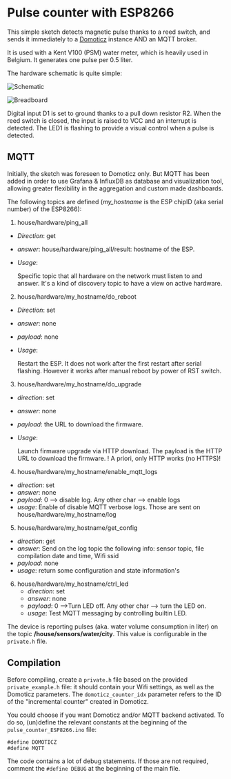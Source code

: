 # Pulse counter with ESP8266 #

This simple sketch detects magnetic pulse thanks to a reed switch, and sends it immediately to a [Domoticz](http://domoticz.com/) instance AND an MQTT broker.

It is used with a Kent V100 (PSM) water meter, which is heavily used in Belgium.  It generates one pulse per 0.5 liter.

The hardware schematic is quite simple:

![Schematic](schematic/pulse_counter_ESP8266_schematic.png)

![Breadboard](schematic/pulse_counter_ESP8266_bb.png)


Digital input D1 is set to ground thanks to a pull down resistor R2.  When the reed switch is closed, the input is raised to VCC and an interrupt is detected.  The LED1 is flashing to provide a visual control when a pulse is detected.

## MQTT ##
Initially, the sketch was foreseen to Domoticz only.  But MQTT has been added in order to use Grafana & InfluxDB as database and visualization tool, allowing greater flexibility in the aggregation and custom made dashboards.

The following topics are defined (*my_hostname* is the ESP chipID (aka serial number) of the ESP8266):

1. house/hardware/ping_all
  * *Direction*: get
  * *answer*: house/hardware/ping_all/result: hostname of the ESP.
  * *Usage*:

    Specific topic that all hardware on the network must listen to and answer.
    It's a kind of discovery topic to have a view on active hardware.


2. house/hardware/my_hostname/do_reboot
  * *Direction*: set
  * *answer*: none
  * *payload*: none
  * *Usage*:

    Restart the ESP. It does not work after the first restart after serial flashing.
    However it works after manual reboot by power of RST switch.


3. house/hardware/my_hostname/do_upgrade
  * *direction*: set
  * *answer*: none
  * *payload*: the URL to download the firmware.
  * *Usage*:

     Launch firmware upgrade via HTTP download.  The payload is the HTTP URL to download the firmware.
     ! A priori, only HTTP works (no HTTPS)!


4. house/hardware/my_hostname/enable_mqtt_logs
  * *direction*: set
  * *answer*: none
  * *payload*: 0 --> disable log. Any other char --> enable logs
  * *usage*: Enable of disable MQTT verbose logs. Those are sent on house/hardware/my_hostname/log


5. house/hardware/my_hostname/get_config
  * *direction*: get
  * *answer*: Send on the log topic the following info: sensor topic, file compilation date and time, Wifi ssid
  * *payload*: none
  * *usage*: return some configuration and state information's


6. house/hardware/my_hostname/ctrl_led
    * *direction*: set
    * *answer*: none
    * *payload*: 0 -->Turn LED off.  Any other char --> turn the LED on.
    * *usage*: Test MQTT messaging by controlling builtin LED.



The device is reporting pulses (aka. water volume consumption in liter) on the topic **/house/sensors/water/city**. This value is configurable in the `private.h` file.


## Compilation ##

Before compiling, create a `private.h` file based on the provided `private_example.h` file: it should contain your Wifi settings, as well as the Domoticz parameters.  The `domoticz_counter_idx` parameter refers to the ID of the "incremental counter" created in Domoticz.

You could choose if you want Domoticz and/or MQTT backend activated. To do so, (un)define the relevant constants at the beginning of the `pulse_counter_ESP8266.ino` file:

```
#define DOMOTICZ
#define MQTT
```

The code contains a lot of debug statements. If those are not required, comment the `#define DEBUG` at the beginning of the main file.
